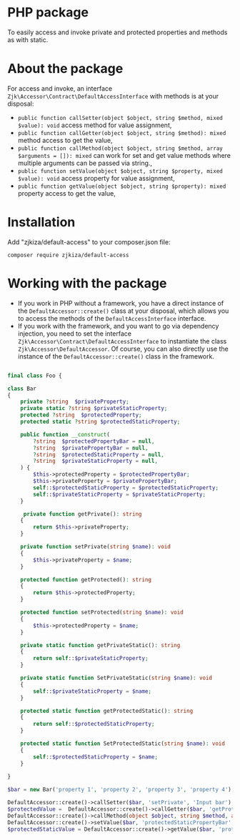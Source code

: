 # PHP package

To easily access and invoke private and protected properties and methods as with static.

# About the package

For access and invoke, an interface `Zjk\Accessor\Contract\DefaultAccessInterface` with methods is at your disposal:
- `public function callSetter(object $object, string $method, mixed $value): void` access method for value assignment,
- `public function callGetter(object $object, string $method): mixed` method access to get the value,
- `public function callMethod(object $object, string $method, array $arguments = []): mixed` can work for set and get value methods where multiple arguments can be passed via string.,
- `public function setValue(object $object, string $property, mixed $value): void` access property for value assignment,
- `public function getValue(object $object, string $property): mixed` property access to get the value,

# Installation

Add "zjkiza/default-access" to your composer.json file:

```
composer require zjkiza/default-access
```

# Working with the package 

- If you work in PHP without a framework, you have a direct instance of the `DefaultAccessor::create()` class at your disposal, which allows you to access the methods of the `DefaultAccessInterface` interface.
- If you work with the framework, and you want to go via dependency injection, you need to set the interface `Zjk\Accessor\Contract\DefaultAccessInterface` to instantiate the class `Zjk\Accessor\DefaultAccessor`. Of course, you can also directly use the instance of the `DefaultAccessor::create()` class in the framework.

```php

final class Foo {

class Bar
{
    private ?string  $privateProperty;
    private static ?string $privateStaticProperty;
    protected ?string  $protectedProperty;
    protected static ?string $protectedStaticProperty;

    public function __construct(
        ?string  $protectedPropertyBar = null,
        ?string  $privatePropertyBar = null,
        ?string  $protectedStaticProperty = null,
        ?string  $privateStaticProperty = null,
    ) {
        $this->protectedProperty = $protectedPropertyBar;
        $this->privateProperty = $privatePropertyBar;
        self::$protectedStaticProperty = $protectedStaticProperty;
        self::$privateStaticProperty = $privateStaticProperty;
    }

     private function getPrivate(): string
    {
        return $this->privateProperty;
    }

    private function setPrivate(string $name): void
    {
        $this->privateProperty = $name;
    }

    protected function getProtected(): string
    {
        return $this->protectedProperty;
    }

    protected function setProtected(string $name): void
    {
        $this->protectedProperty = $name;
    }

    private static function getPrivateStatic(): string
    {
        return self::$privateStaticProperty;
    }

    private static function SetPrivateStatic(string $name): void
    {
        self::$privateStaticProperty = $name;
    }

    protected static function getProtectedStatic(): string
    {
        return self::$protectedStaticProperty;
    }

    protected static function SetProtectedStatic(string $name): void
    {
        self::$protectedStaticProperty = $name;
    }
    
}

$bar = new Bar('property 1', 'property 2', 'property 3', 'property 4');

DefaultAccessor::create()->callSetter($bar, 'setPrivate', 'Input bar');
$protectedValue =  DefaultAccessor::create()->callGetter($bar, 'getProtected');
DefaultAccessor::create()->callMethod(object $object, string $method, array $arguments = []);
DefaultAccessor::create()->setValue($bar, 'protectedStaticPropertyBar', 'input static');
$protectedStaticValue = DefaultAccessor::create()->getValue($bar, 'protectedStaticProperty');

```
